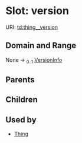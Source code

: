 
# Slot: version



URI: [td:thing__version](https://www.w3.org/2019/wot/td#thing__version)


## Domain and Range

None &#8594;  <sub>0..1</sub> [VersionInfo](VersionInfo.md)

## Parents


## Children


## Used by

 * [Thing](Thing.md)

